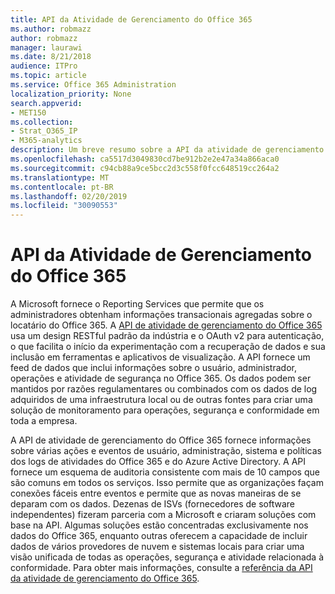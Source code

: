 ```yaml
---
title: API da Atividade de Gerenciamento do Office 365
ms.author: robmazz
author: robmazz
manager: laurawi
ms.date: 8/21/2018
audience: ITPro
ms.topic: article
ms.service: Office 365 Administration
localization_priority: None
search.appverid:
- MET150
ms.collection:
- Strat_O365_IP
- M365-analytics
description: Um breve resumo sobre a API da atividade de gerenciamento do Office 365.
ms.openlocfilehash: ca5517d3049830cd7be912b2e2e47a34a866aca0
ms.sourcegitcommit: c94cb88a9ce5bcc2d3c558f0fcc648519cc264a2
ms.translationtype: MT
ms.contentlocale: pt-BR
ms.lasthandoff: 02/20/2019
ms.locfileid: "30090553"
---
```

# <a name="office-365-management-activity-api"></a>API da Atividade de Gerenciamento do Office 365
A Microsoft fornece o Reporting Services que permite que os administradores obtenham informações transacionais agregadas sobre o locatário do Office 365. A [API de atividade de gerenciamento do Office 365](https://docs.microsoft.com/office/office-365-management-api/office-365-management-apis-overview) usa um design RESTful padrão da indústria e o OAuth v2 para autenticação, o que facilita o início da experimentação com a recuperação de dados e sua inclusão em ferramentas e aplicativos de visualização. A API fornece um feed de dados que inclui informações sobre o usuário, administrador, operações e atividade de segurança no Office 365. Os dados podem ser mantidos por razões regulamentares ou combinados com os dados de log adquiridos de uma infraestrutura local ou de outras fontes para criar uma solução de monitoramento para operações, segurança e conformidade em toda a empresa.

A API de atividade de gerenciamento do Office 365 fornece informações sobre várias ações e eventos de usuário, administração, sistema e políticas dos logs de atividades do Office 365 e do Azure Active Directory. A API fornece um esquema de auditoria consistente com mais de 10 campos que são comuns em todos os serviços. Isso permite que as organizações façam conexões fáceis entre eventos e permite que as novas maneiras de se deparam com os dados. Dezenas de ISVs (fornecedores de software independentes) fizeram parceria com a Microsoft e criaram soluções com base na API. Algumas soluções estão concentradas exclusivamente nos dados do Office 365, enquanto outras oferecem a capacidade de incluir dados de vários provedores de nuvem e sistemas locais para criar uma visão unificada de todas as operações, segurança e atividade relacionada à conformidade. Para obter mais informações, consulte a [referência da API da atividade de gerenciamento do Office 365](https://docs.microsoft.com/office/office-365-management-api/office-365-management-activity-api-reference).
